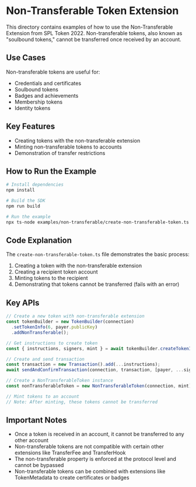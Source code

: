 # Non-Transferable Token Extension

This directory contains examples of how to use the Non-Transferable Extension from SPL Token 2022. Non-transferable tokens, also known as "soulbound tokens," cannot be transferred once received by an account.

## Use Cases

Non-transferable tokens are useful for:
- Credentials and certificates
- Soulbound tokens 
- Badges and achievements
- Membership tokens
- Identity tokens

## Key Features

- Creating tokens with the non-transferable extension
- Minting non-transferable tokens to accounts
- Demonstration of transfer restrictions

## How to Run the Example

```bash
# Install dependencies
npm install

# Build the SDK
npm run build

# Run the example
npx ts-node examples/non-transferable/create-non-transferable-token.ts
```

## Code Explanation

The `create-non-transferable-token.ts` file demonstrates the basic process:
1. Creating a token with the non-transferable extension
2. Creating a recipient token account
3. Minting tokens to the recipient
4. Demonstrating that tokens cannot be transferred (fails with an error)

## Key APIs

```typescript
// Create a new token with non-transferable extension
const tokenBuilder = new TokenBuilder(connection)
  .setTokenInfo(6, payer.publicKey)
  .addNonTransferable();

// Get instructions to create token
const { instructions, signers, mint } = await tokenBuilder.createTokenInstructions(payer.publicKey);

// Create and send transaction
const transaction = new Transaction().add(...instructions);
await sendAndConfirmTransaction(connection, transaction, [payer, ...signers]);

// Create a NonTransferableToken instance
const nonTransferableToken = new NonTransferableToken(connection, mint);

// Mint tokens to an account
// Note: After minting, these tokens cannot be transferred
```

## Important Notes

- Once a token is received in an account, it cannot be transferred to any other account
- Non-transferable tokens are not compatible with certain other extensions like TransferFee and TransferHook
- The non-transferable property is enforced at the protocol level and cannot be bypassed
- Non-transferable tokens can be combined with extensions like TokenMetadata to create certificates or badges 